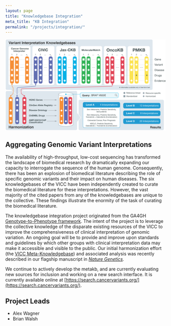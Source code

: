 ```yaml
---
layout: page
title: "Knowledgebase Integration"
meta_title: "KB Integration"
permalink: "/projects/integration/"
---
```


<img src="/assets/img/vicc_metakb.png">

## Aggregating Genomic Variant Interpretations
The availability of high-throughput, low-cost sequencing has transformed the landscape of biomedical research by dramatically expanding our capacity to interrogate the sequence of the human genome. Consequently, there has been an explosion of biomedical literature describing the role of specific genomic variants and their impact on human diseases.
The six knowledgebases of the VICC have been independently created to curate the biomedical literature for these interpretations. However, the vast majority of the cited papers from any of the knowledgebases are unique to the collective. These findings illustrate the enormity of the task of curating the biomedical literature.

The knowledgebase integration project originated from the GA4GH [Genotype-to-Phenotype framework](http://ga4gh-schemas.readthedocs.io/en/latest/api/genotypephenotype.html). The intent of the project is to leverage the collective knowledge of the disparate existing resources of the VICC to improve the comprehensiveness of clinical interpretation of genomic variation. An ongoing goal will be to provide and improve upon standards and guidelines by which other groups with clinical interpretation data may make it accessible and visible to the public. Our initial harmonization effort (the [VICC Meta-Knowledgebase](/research/manuscripts/metakb/)) and associated analysis was recently described in our flagship manuscript in [*Nature Genetics*](https://www.nature.com/articles/s41588-020-0603-8).

We continue to actively develop the metakb, and are currently evaluating new sources for inclusion and working on a new search interface. It is currently available online at [https://search.cancervariants.org/](https://search.cancervariants.org/).

## Project Leads

* Alex Wagner
* Brian Walsh